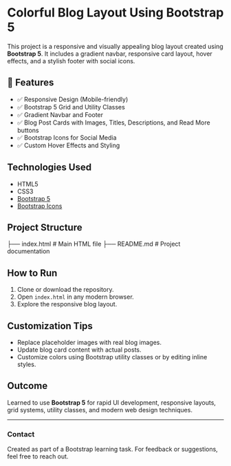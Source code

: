 #  Colorful Blog Layout Using Bootstrap 5

This project is a responsive and visually appealing blog layout created using **Bootstrap 5**. It includes a gradient navbar, responsive card layout, hover effects, and a stylish footer with social icons.

## 🚀 Features

- ✅ Responsive Design (Mobile-friendly)
- ✅ Bootstrap 5 Grid and Utility Classes 
- ✅ Gradient Navbar and Footer
- ✅ Blog Post Cards with Images, Titles, Descriptions, and Read More buttons
- ✅ Bootstrap Icons for Social Media
- ✅ Custom Hover Effects and Styling

##  Technologies Used

- HTML5
- CSS3
- [Bootstrap 5](https://getbootstrap.com/)
- [Bootstrap Icons](https://icons.getbootstrap.com/)

##  Project Structure

├── index.html # Main HTML file
├── README.md # Project documentation


##  How to Run

1. Clone or download the repository.
2. Open `index.html` in any modern browser.
3. Explore the responsive blog layout.


##  Customization Tips

- Replace placeholder images with real blog images.
- Update blog card content with actual posts.
- Customize colors using Bootstrap utility classes or by editing inline styles.

##  Outcome

Learned to use **Bootstrap 5** for rapid UI development, responsive layouts, grid systems, utility classes, and modern web design techniques.

---

###  Contact

Created as part of a Bootstrap learning task. For feedback or suggestions, feel free to reach out.

